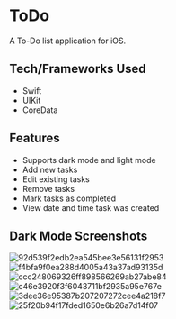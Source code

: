 # ToDo
A To-Do list application for iOS.

## Tech/Frameworks Used
- Swift
- UIKit
- CoreData

## Features
- Supports dark mode and light mode
- Add new tasks
- Edit existing tasks
- Remove tasks
- Mark tasks as completed
- View date and time task was created

## Dark Mode Screenshots
![92d539f2edb2ea545bee3e56131f2953](https://user-images.githubusercontent.com/29238419/135707679-45694e19-9965-4a6c-9dfa-4f08996f0143.png)
![f4bfa9f0ea288d4005a43a37ad93135d](https://user-images.githubusercontent.com/29238419/135707684-3dd6a4a0-be94-4b31-ab72-4b07abe96a94.png)
![ccc248069326ff898566269ab27abe84](https://user-images.githubusercontent.com/29238419/135707686-de758fa7-d1ce-4147-9657-9e5d9323e9d3.png)
![c46e3920f3f6043711bf2935a95e767e](https://user-images.githubusercontent.com/29238419/135707690-0b1e8928-8422-45c1-99a5-6e0dd8c5577a.png)
![3dee36e95387b207207272cee4a218f7](https://user-images.githubusercontent.com/29238419/135707740-d696c68e-5c51-4d9e-bc1a-ad2b997007eb.png)
![25f20b94f17fded1650e6b26a7d14f07](https://user-images.githubusercontent.com/29238419/135707757-5394cd20-3b3e-483e-8912-4fbd942317ae.png)
